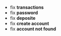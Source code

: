 * fix **transactions**
* fix **password**
* fix **deposite**
* fix **create account**
* fix **account not found**